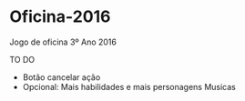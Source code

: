 # Oficina-2016
Jogo de oficina 3º Ano 2016

TO DO

 - Botão cancelar ação
 - Opcional: Mais habilidades e mais personagens
      Musicas
